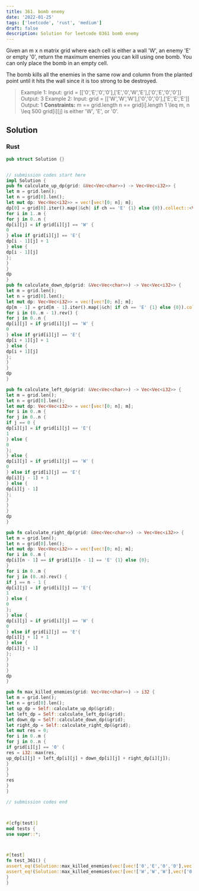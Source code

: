 ```yaml
---
title: 361. bomb enemy
date: '2022-01-25'
tags: ['leetcode', 'rust', 'medium']
draft: false
description: Solution for leetcode 0361 bomb enemy
---
```



Given an m x n matrix grid where each cell is either a wall 'W', an enemy 'E' or empty '0', return the maximum enemies you can kill using one bomb. You can only place the bomb in an empty cell.



The bomb kills all the enemies in the same row and column from the planted point until it hits the wall since it is too strong to be destroyed.







> Example 1:
> Input: grid <TeX>=</TeX> [['0','E','0','0'],['E','0','W','E'],['0','E','0','0']]
> Output: 3
> Example 2:
> Input: grid <TeX>=</TeX> [['W','W','W'],['0','0','0'],['E','E','E']]
> Output: 1
**Constraints:**
> m <TeX>=</TeX><TeX>=</TeX> grid.length
> n <TeX>=</TeX><TeX>=</TeX> grid[i].length
> 1 <TeX>\leq</TeX> m, n <TeX>\leq</TeX> 500
> grid[i][j] is either 'W', 'E', or '0'.


## Solution


### Rust
```rust
pub struct Solution {}


// submission codes start here
impl Solution {
pub fn calculate_up_dp(grid: &Vec<Vec<char>>) -> Vec<Vec<i32>> {
let m = grid.len();
let n = grid[0].len();
let mut dp: Vec<Vec<i32>> = vec![vec![0; n]; m];
dp[0] = grid[0].iter().map(|&ch| if ch == 'E' {1} else {0}).collect::<Vec<_>>();
for i in 1..m {
for j in 0..n {
dp[i][j] = if grid[i][j] == 'W' {
0
} else if grid[i][j] == 'E'{
dp[i - 1][j] + 1
} else {
dp[i - 1][j]
};
}
}
dp
}
pub fn calculate_down_dp(grid: &Vec<Vec<char>>) -> Vec<Vec<i32>> {
let m = grid.len();
let n = grid[0].len();
let mut dp: Vec<Vec<i32>> = vec![vec![0; n]; m];
dp[m - 1] = grid[m - 1].iter().map(|&ch| if ch == 'E' {1} else {0}).collect::<Vec<_>>();
for i in (0..m - 1).rev() {
for j in 0..n {
dp[i][j] = if grid[i][j] == 'W' {
0
} else if grid[i][j] == 'E'{
dp[i + 1][j] + 1
} else {
dp[i + 1][j]
};
}
}
dp
}

pub fn calculate_left_dp(grid: &Vec<Vec<char>>) -> Vec<Vec<i32>> {
let m = grid.len();
let n = grid[0].len();
let mut dp: Vec<Vec<i32>> = vec![vec![0; n]; m];
for i in 0..m {
for j in 0..n {
if j == 0 {
dp[i][j] = if grid[i][j] == 'E'{
1
} else {
0
};
} else {
dp[i][j] = if grid[i][j] == 'W' {
0
} else if grid[i][j] == 'E'{
dp[i][j - 1] + 1
} else {
dp[i][j - 1]
};
}
}
}
dp
}

pub fn calculate_right_dp(grid: &Vec<Vec<char>>) -> Vec<Vec<i32>> {
let m = grid.len();
let n = grid[0].len();
let mut dp: Vec<Vec<i32>> = vec![vec![0; n]; m];
for i in 0..m {
dp[i][n - 1] == if grid[i][n - 1] == 'E' {1} else {0};
}
for i in 0..m {
for j in (0..n).rev() {
if j == n - 1 {
dp[i][j] = if grid[i][j] == 'E'{
1
} else {
0
};
} else {
dp[i][j] = if grid[i][j] == 'W' {
0
} else if grid[i][j] == 'E'{
dp[i][j + 1] + 1
} else {
dp[i][j + 1]
};
}
}
}
dp
}

pub fn max_killed_enemies(grid: Vec<Vec<char>>) -> i32 {
let m = grid.len();
let n = grid[0].len();
let up_dp = Self::calculate_up_dp(&grid);
let left_dp = Self::calculate_left_dp(&grid);
let down_dp = Self::calculate_down_dp(&grid);
let right_dp = Self::calculate_right_dp(&grid);
let mut res = 0;
for i in 0..m {
for j in 0..n {
if grid[i][j] == '0' {
res = i32::max(res,
up_dp[i][j] + left_dp[i][j] + down_dp[i][j] + right_dp[i][j]);
}
}
}
res
}
}

// submission codes end



#[cfg(test)]
mod tests {
use super::*;



#[test]
fn test_361() {
assert_eq!(Solution::max_killed_enemies(vec![vec!['0','E','0','0'],vec!['E','0','W','E'],vec!['0','E','0','0']]), 3);
assert_eq!(Solution::max_killed_enemies(vec![vec!['W','W','W'],vec!['0','0','0'],vec!['E','E','E']]), 1);
}
}

```
